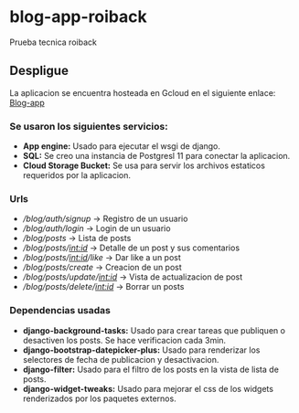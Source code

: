 # blog-app-roiback
Prueba tecnica roiback

## Despligue
La aplicacion se encuentra hosteada en Gcloud en el siguiente enlace: [Blog-app](https://blog-app-239400.appspot.com/blog/)
### Se usaron los siguientes servicios:
- **App engine:** Usado para ejecutar el wsgi de django.
- **SQL:** Se creo una instancia de Postgresl 11 para conectar la aplicacion.
- **Cloud Storage Bucket:** Se usa para servir los archivos estaticos requeridos por la aplicacion.

### Urls
- */blog/auth/signup* -> Registro de un usuario
- */blog/auth/login* -> Login de un usuario
- */blog/posts* -> Lista de posts
- */blog/posts/<int:id>* -> Detalle de un post y sus comentarios
- */blog/posts/<int:id>/like* -> Dar like a un post
- */blog/posts/create* -> Creacion de un post
- */blog/posts/update/<int:id>* -> Vista de actualizacion de post
- */blog/posts/delete/<int:id>* -> Borrar un posts


### Dependencias usadas
- **django-background-tasks:** Usado para crear tareas que publiquen o desactiven los posts. Se hace verificacion cada 3min.
- **django-bootstrap-datepicker-plus:** Usado para renderizar los selectores de fecha de publicacion y desactivacion.
- **django-filter:** Usado para el filtro de los posts en la vista de lista de posts.
- **django-widget-tweaks:** Usado para mejorar el css de los widgets renderizados por los paquetes externos.
